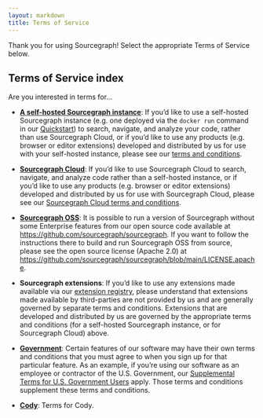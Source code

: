 ```yaml
---
layout: markdown
title: Terms of Service
---
```


Thank you for using Sourcegraph! Select the appropriate Terms of Service below.

## Terms of Service index

Are you interested in terms for...

- **[A self-hosted Sourcegraph instance](/terms/self-hosted)**: If you’d like to use a self-hosted Sourcegraph instance (e.g. one deployed via the `docker run` command in our [Quickstart](https://docs.sourcegraph.com)) to search, navigate, and analyze your code, rather than use Sourcegraph Cloud, or if you’d like to use any products (e.g. browser or editor extensions) developed and distributed by us for use with your self-hosted instance, please see our [terms and conditions](/terms/self-hosted).

- **[Sourcegraph Cloud](/terms/cloud)**: If you’d like to use Sourcegraph Cloud to search, navigate, and analyze code rather than a self-hosted instance, or if you’d like to use any products (e.g. browser or editor extensions) developed and distributed by us for use with Sourcegraph Cloud, please see our [Sourcegraph Cloud terms and conditions](/terms/cloud).

- **[Sourcegraph OSS](https://github.com/sourcegraph/sourcegraph/blob/main/LICENSE.apache)**: It is possible to run a version of Sourcegraph without some Enterprise features from our open source code available at https://github.com/sourcegraph/sourcegraph. If you want to follow the instructions there to build and run Sourcegraph OSS from source, please see the open source license (Apache 2.0) at https://github.com/sourcegraph/sourcegraph/blob/main/LICENSE.apache.

- **Sourcegraph extensions**: If you’d like to use any extensions made available via our [extension registry](https://sourcegraph.com/extensions), please understand that extensions made available by third-parties are not provided by us and are generally governed by separate terms and conditions. Extensions that are developed and distributed by us are governed by the appropriate terms and conditions (for a self-hosted Sourcegraph instance, or for Sourcegraph Cloud) above.

- **[Government](/terms/gov)**: Certain features of our software may have their own terms and conditions that you must agree to when you sign up for that particular feature. As an example, if you’re using our software as an employee or contractor of the U.S. Government, our [Supplemental Terms for U.S. Government Users](/terms/gov) apply. Those terms and conditions supplement these terms and conditions.

- **[Cody](/terms/cody-notice)**: Terms for Cody.
